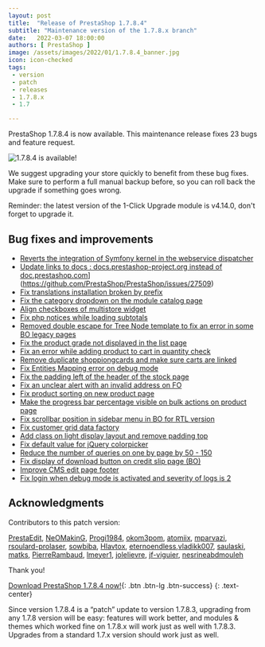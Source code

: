 ```yaml
---
layout: post
title:  "Release of PrestaShop 1.7.8.4"
subtitle: "Maintenance version of the 1.7.8.x branch"
date:   2022-03-07 18:00:00
authors: [ PrestaShop ]
image: /assets/images/2022/01/1.7.8.4_banner.jpg
icon: icon-checked
tags:
 - version
 - patch
 - releases
 - 1.7.8.x
 - 1.7

---
```


PrestaShop 1.7.8.4 is now available. This maintenance release fixes 23 bugs and feature request.

![1.7.8.4 is available!](/assets/images/2022/01/1.7.8.4_banner.jpg)


We suggest upgrading your store quickly to benefit from these bug fixes. Make sure to perform a full manual backup before, so you can roll back the upgrade if something goes wrong.

Reminder: the latest version of the 1-Click Upgrade module is v4.14.0, don't forget to upgrade it.

## Bug fixes and improvements

- [Reverts the integration of Symfony kernel in the webservice dispatcher](https://github.com/PrestaShop/PrestaShop/issues/27411)
- [Update links to docs : docs.prestashop-project.org instead of doc.prestashop.com](https://github.com/PrestaShop/PrestaShop/issues/27493)](https://github.com/PrestaShop/PrestaShop/issues/27509)
- [Fix translations installation broken by prefix](https://github.com/PrestaShop/PrestaShop/issues/27029)
- [Fix the category dropdown on the module catalog page](https://github.com/PrestaShop/PrestaShop/issues/27747)
- [Align checkboxes of multistore widget](https://github.com/PrestaShop/PrestaShop/issues/26904)
- [Fix php notices while loading subtotals](https://github.com/PrestaShop/PrestaShop/issues/27447)
- [Removed double escape for Tree Node template  to fix an error in some  BO legacy pages](https://github.com/PrestaShop/PrestaShop/issues/27616)
- [Fix the product grade not displayed in the list page](https://github.com/PrestaShop/PrestaShop/issues/27252)
- [Fix an error while adding product to cart in quantity check](https://github.com/PrestaShop/PrestaShop/issues/27505)
- [Remove duplicate shoppiongcards and  make sure carts are linked](https://github.com/PrestaShop/PrestaShop/issues/27450)
- [Fix Entities Mapping error on debug mode](https://github.com/PrestaShop/PrestaShop/issues/27218)
- [Fix the padding left of the header of the stock page](https://github.com/PrestaShop/PrestaShop/issues/27356)
- [Fix an unclear alert with an invalid address on FO](https://github.com/PrestaShop/PrestaShop/issues/26833)
- [Fix product sorting on new product page](https://github.com/PrestaShop/PrestaShop/issues/27146)
- [Make the progress bar percentage visible on bulk actions on product page](https://github.com/PrestaShop/PrestaShop/issues/27386)
- [Fix scrollbar position in sidebar menu in BO for RTL version](https://github.com/PrestaShop/PrestaShop/issues/27325)
- [Fix customer grid data factory](https://github.com/PrestaShop/PrestaShop/issues/27235)
- [Add class on light display layout and remove padding top](https://github.com/PrestaShop/PrestaShop/issues/27266)
- [Fix default value for jQuery colorpicker](https://github.com/PrestaShop/PrestaShop/issues/27249)
- [Reduce the number of queries on one by page by 50 - 150](https://github.com/PrestaShop/PrestaShop/issues/26747)
- [Fix display of download button on credit slip page (BO)](https://github.com/PrestaShop/PrestaShop/issues/26779)
- [Improve CMS edit page footer](https://github.com/PrestaShop/PrestaShop/issues/26633)
- [Fix login when debug mode is activated and severity of logs is 2](https://github.com/PrestaShop/PrestaShop/issues/26680)



## Acknowledgments

Contributors to this patch version:

[PrestaEdit](https://github.com/PrestaEdit), [NeOMakinG](https://github.com/NeOMakinG), [Progi1984](https://github.com/Progi1984), [okom3pom](https://github.com/okom3pom), [atomiix](https://github.com/atomiix), [mparvazi](https://github.com/mparvazi), [rsoulard-prolaser](https://github.com/rsoulard-prolaser), [sowbiba](https://github.com/sowbiba), [Hlavtox](https://github.com/Hlavtox), [eternoendless](https://github.com/eternoendless),[vladikk007](https://github.com/vladikk007), [saulaski](https://github.com/saulaski), [matks](https://github.com/matks), [PierreRambaud](https://github.com/PierreRambaud), [lmeyer1](https://github.com/lmeyer1), [jolelievre](https://github.com/jolelievre), [jf-viguier](https://github.com/jf-viguier), [nesrineabdmouleh](https://github.com/nesrineabdmouleh)

Thank you!

[Download PrestaShop 1.7.8.4 now!](https://www.prestashop.com/en/download){: .btn .btn-lg .btn-success}
{: .text-center}

Since version 1.7.8.4 is a “patch” update to version 1.7.8.3, upgrading from any 1.7.8 version will be easy: features will work better, and modules & themes which worked fine on 1.7.8.x will work just as well with 1.7.8.3. Upgrades from a standard 1.7.x version should work just as well.
